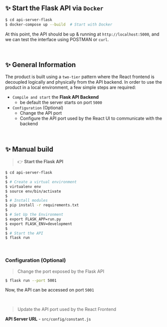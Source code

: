 ## ✨ **Start the Flask API** via `Docker`

```bash
$ cd api-server-flask
$ docker-compose up --build  # Start with Docker
```

At this point, the API should be up & running at `http://localhost:5000`, and we can test the interface using POSTMAN or `curl`.

<br />

## ✨ General Information

The product is built using a `two-tier` pattern where the React frontend is decoupled logically and physically from the API backend. In order to use the product in a local environment, a few simple steps are required: 

- `Compile and start` the **Flask API Backend**
  - be default the server starts on port `5000`
- `Configuration` (Optional)
  - Change the API port
  - Configure the API port used by the React UI to communicate with the backend 

<br />

## ✨ Manual build

> 👉 **Start the Flask API** 

```bash
$ cd api-server-flask
$ 
$ # Create a virtual environment
$ virtualenv env
$ source env/bin/activate
$
$ # Install modules
$ pip install -r requirements.txt
$
$ # Set Up the Environment
$ export FLASK_APP=run.py
$ export FLASK_ENV=development
$ 
$ # Start the API
$ flask run 
```

<br />

### Configuration (Optional)

> Change the port exposed by the Flask API

```bash
$ flask run --port 5001
```

Now, the API can be accessed on port `5001`

<br />

> Update the API port used by the React Frontend

**API Server URL** - `src/config/constant.js` 

